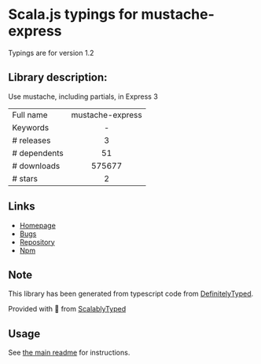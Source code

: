 
# Scala.js typings for mustache-express

Typings are for version 1.2

## Library description:
Use mustache, including partials, in Express 3

|                    |                 |
| ------------------ | :-------------: |
| Full name          | mustache-express |
| Keywords           | - |
| # releases         | 3 |
| # dependents       | 51 |
| # downloads        | 575677 |
| # stars            | 2 |

## Links
- [Homepage](https://github.com/bryanburgers/node-mustache-express#readme)
- [Bugs](https://github.com/bryanburgers/node-mustache-express/issues)
- [Repository](https://github.com/bryanburgers/node-mustache-express)
- [Npm](https://www.npmjs.com/package/mustache-express)
    


## Note
This library has been generated from typescript code from [DefinitelyTyped](https://definitelytyped.org).

Provided with :purple_heart: from [ScalablyTyped](https://github.com/oyvindberg/ScalablyTyped)

## Usage
See [the main readme](../../readme.md) for instructions.


